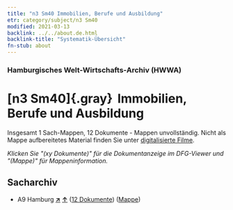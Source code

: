 ```yaml
---
title: "n3 Sm40 Immobilien, Berufe und Ausbildung"
etr: category/subject/n3 Sm40
modified: 2021-03-13
backlink: ../../about.de.html
backlink-title: "Systematik-Übersicht"
fn-stub: about
---
```


### Hamburgisches Welt-Wirtschafts-Archiv (HWWA)
# [n3 Sm40]{.gray}&#8201; Immobilien, Berufe und Ausbildung&#160; 




Insgesamt 1 Sach-Mappen, 12 Dokumente - Mappen unvollständig.
Nicht als Mappe aufbereitetes Material finden Sie unter [digitalisierte Filme](/film/h1_sh).

_Klicken Sie "(xy Dokumente)" für die Dokumentanzeige im DFG-Viewer und "(Mappe)" für Mappeninformation._

## Sacharchiv



- A9 Hamburg [**&nearr;**](../../../geo/i/140905/about.de.html "Hamburg (alle Mappen)") [**&uarr;**](../../../geo/about.de.html#A9 "Ländersystematik") (<a href="https://pm20.zbw.eu/dfgview/sh/140905,182058" title="über: Hamburg : Immobilien, Berufe und Ausbildung" target="_blank">12 Dokumente</a>) ([Mappe](http://purl.org/pressemappe20/folder/sh/140905,182058))


